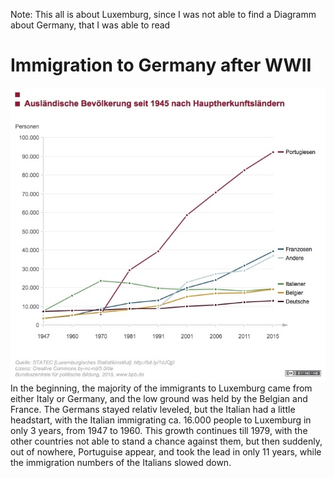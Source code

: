 Note: This all is about Luxemburg, since I was not able to find a Diagramm about Germany, that I was able to read

# Immigration to Germany after WWII

![Diagramm](Bilder/Diagramm.png)
In the beginning, the majority of the immigrants to Luxemburg came from either Italy or Germany, and the low ground was held by the Belgian and France.
The Germans stayed relativ leveled, but the Italian had a little headstart, with the Italian immigrating ca. 16.000 people to Luxemburg in only 3 years, from 1947 to 1960.
This growth continues till 1979, with the other countries not able to stand a chance against them, but then suddenly, out of nowhere, Portuguise appear, and took the lead in only 11 years, while the immigration numbers of the Italians slowed down.
